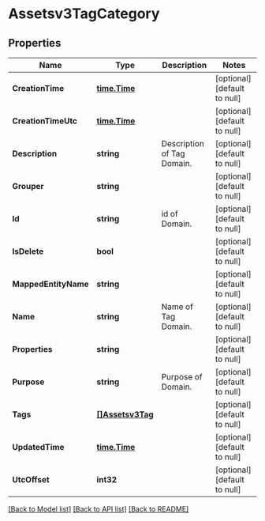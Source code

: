 # Assetsv3TagCategory

## Properties
Name | Type | Description | Notes
------------ | ------------- | ------------- | -------------
**CreationTime** | [**time.Time**](time.Time.md) |  | [optional] [default to null]
**CreationTimeUtc** | [**time.Time**](time.Time.md) |  | [optional] [default to null]
**Description** | **string** | Description of Tag Domain. | [optional] [default to null]
**Grouper** | **string** |  | [optional] [default to null]
**Id** | **string** | id of  Domain. | [optional] [default to null]
**IsDelete** | **bool** |  | [optional] [default to null]
**MappedEntityName** | **string** |  | [optional] [default to null]
**Name** | **string** | Name of Tag Domain. | [optional] [default to null]
**Properties** | **string** |  | [optional] [default to null]
**Purpose** | **string** | Purpose of  Domain. | [optional] [default to null]
**Tags** | [**[]Assetsv3Tag**](assetsv3Tag.md) |  | [optional] [default to null]
**UpdatedTime** | [**time.Time**](time.Time.md) |  | [optional] [default to null]
**UtcOffset** | **int32** |  | [optional] [default to null]

[[Back to Model list]](../README.md#documentation-for-models) [[Back to API list]](../README.md#documentation-for-api-endpoints) [[Back to README]](../README.md)

